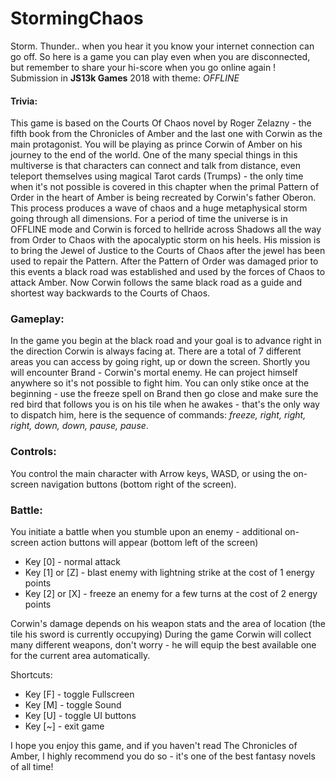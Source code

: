 # StormingChaos

Storm. Thunder.. when you hear it you know your internet connection can go off. So here is a game you can play even when you are disconnected, but remember to share your hi-score when you go online again ! Submission in **JS13k Games** 2018 with theme: *OFFLINE*

#### Trivia:
This game is based on the Courts Of Chaos novel by Roger Zelazny - the fifth book from the Chronicles of Amber and the last one with Corwin as the main protagonist. You will be playing as prince Corwin of Amber on his journey to the end of the world. One of the many special things in this multiverse is that characters can connect and talk from distance, even teleport themselves using magical Tarot cards (Trumps) - the only time when it's not possible is covered in this chapter when the primal Pattern of Order in the heart of Amber is being recreated by Corwin's father Oberon. This process produces a wave of chaos and a huge metaphysical storm going through all dimensions. For a period of time the universe is in OFFLINE mode and Corwin is forced to hellride across Shadows all the way from Order to Chaos with the apocalyptic storm on his heels. His mission is to bring the Jewel of Justice to the Courts of Chaos after the jewel has been used to repair the Pattern. After the Pattern of Order was damaged prior to this events a black road was established and used by the forces of Chaos to attack Amber. Now Corwin follows the same black road as a guide and shortest way backwards to the Courts of Chaos.

### Gameplay:
In the game you begin at the black road and your goal is to advance right in the direction Corwin is always facing at. There are a total of 7 different areas you can access by going right, up or down the screen. Shortly you will encounter Brand - Corwin's mortal enemy. He can project himself anywhere so it's not possible to fight him. You can only stike once at the beginning - use the freeze spell on Brand then go close and make sure the red bird that follows you is on his tile when he awakes - that's the only way to dispatch him, here is the sequence of commands: *freeze, right, right, right, down, down, pause, pause*.

### Controls:
You control the main character with Arrow keys, WASD, or using the on-screen navigation buttons (bottom right of the screen).

### Battle:
You initiate a battle when you stumble upon an enemy - additional on-screen action buttons will appear (bottom left of the screen)

- Key [0] - normal attack
- Key [1] or [Z] - blast enemy with lightning strike at the cost of 1 energy points
- Key [2] or [X] - freeze an enemy for a few turns at the cost of 2 energy points

Corwin's damage depends on his weapon stats and the area of location (the tile his sword is currently occupying) During the game Corwin will collect many different weapons, don't worry - he will equip the best available one for the current area automatically.

Shortcuts:
- Key [F] - toggle Fullscreen
- Key [M] - toggle Sound
- Key [U] - toggle UI buttons
- Key [~] - exit game

I hope you enjoy this game, and if you haven't read The Chronicles of Amber, I highly recommend you do so - it's one of the best fantasy novels of all time!
